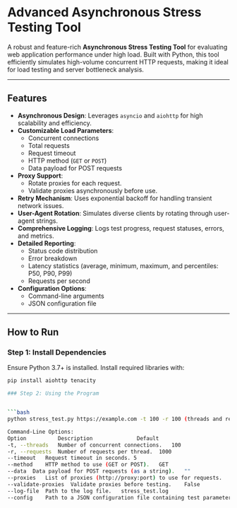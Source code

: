 # Advanced Asynchronous Stress Testing Tool

A robust and feature-rich **Asynchronous Stress Testing Tool** for evaluating web application performance under high load. Built with Python, this tool efficiently simulates high-volume concurrent HTTP requests, making it ideal for load testing and server bottleneck analysis.

---

## Features

- **Asynchronous Design**: Leverages `asyncio` and `aiohttp` for high scalability and efficiency.
- **Customizable Load Parameters**:
  - Concurrent connections
  - Total requests
  - Request timeout
  - HTTP method (`GET` or `POST`)
  - Data payload for POST requests
- **Proxy Support**:
  - Rotate proxies for each request.
  - Validate proxies asynchronously before use.
- **Retry Mechanism**: Uses exponential backoff for handling transient network issues.
- **User-Agent Rotation**: Simulates diverse clients by rotating through user-agent strings.
- **Comprehensive Logging**: Logs test progress, request statuses, errors, and metrics.
- **Detailed Reporting**:
  - Status code distribution
  - Error breakdown
  - Latency statistics (average, minimum, maximum, and percentiles: P50, P90, P99)
  - Requests per second
- **Configuration Options**:
  - Command-line arguments
  - JSON configuration file

---

## How to Run

### Step 1: Install Dependencies

Ensure Python 3.7+ is installed. Install required libraries with:

```bash
pip install aiohttp tenacity

### Step 2: Using the Program


```bash
python stress_test.py https://example.com -t 100 -r 100 (threads and reequests)

Command-Line Options:
Option	        Description 	         Default
-t, --threads	Number of concurrent connections.	100
-r, --requests	Number of requests per thread.	1000
--timeout	Request timeout in seconds.	5
--method	HTTP method to use (GET or POST).	GET
--data	Data payload for POST requests (as a string).	""
--proxies	List of proxies (http://proxy:port) to use for requests.	[]
--validate-proxies	Validate proxies before testing.	False
--log-file	Path to the log file.	stress_test.log
--config	Path to a JSON configuration file containing test parameters.	None

